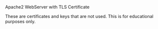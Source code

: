 Apache2 WebServer with TLS Certificate

These are certificates and keys that are not used.
This is for educational purposes only.
